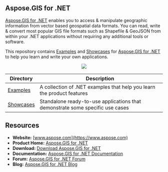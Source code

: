 ## Aspose.GIS for .NET

[Aspose.GIS for .NET](https://products.aspose.com/gis/net) enables you to access & manipulate geographic information from vector based geospatial data formats. You can read, write & convert most popular GIS file formats such as Shapefile & GeoJSON from within your .NET applications without requiring any additional tools or software.

This repository contains [Examples](Examples) and [Showcases](Showcases) for [Aspose.GIS for .NET](https://products.aspose.com/gis/net) to help you learn and write your own applications.

<p align="center">
<a title="Download complete Aspose.GIS for .NET source code" href="https://github.com/aspose-gis/Aspose.gis-for-.NET/archive/master.zip">
	<img src="https://raw.github.com/AsposeExamples/java-examples-dashboard/master/images/downloadZip-Button-Large.png" />
  </a>
</p>

Directory | Description
--------- | -----------
[Examples](Examples)  | A collection of .NET examples that help you learn the product features
[Showcases](Showcases)  | Standalone ready-to-use applications that demonstrate some specific use cases


## Resources

+ **Website:** [www.aspose.com](https://www.aspose.com)
+ **Product Home:** [Aspose.GIS for .NET](https://products.aspose.com/gis/net)
+ **Download:** [Download Aspose.GIS for .NET](https://www.nuget.org/packages/Aspose.GIS/)
+ **Documentation:** [Aspose.GIS for .NET Documentation](https://docs.aspose.com/display/gisnet/Home)
+ **Forum:** [Aspose.GIS for .NET Forum](https://forum.aspose.com/c/gis)
+ **Blog:** [Aspose.GIS for .NET Blog](https://blog.aspose.com/category/aspose-products/aspose-gis-product-family/)
